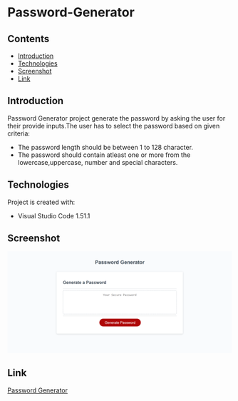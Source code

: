 # Password-Generator

## Contents

* [Introduction](#Introduction)
* [Technologies](#Technologies)
* [Screenshot](#Screenshot)
* [Link](#Link)

## Introduction

Password Generator project generate the password by asking the user for their provide inputs.The user has to select the password based on given criteria:

* The password length should be between 1 to 128 character.
* The password should contain atleast one or more from the lowercase,uppercase, number and special characters.


## Technologies

Project is created with:

* Visual Studio Code 1.51.1

## Screenshot

![image](./assets/images/screenshot.png)
## Link

[Password Generator](https://panwaramita.github.io/Password-Generator/)
